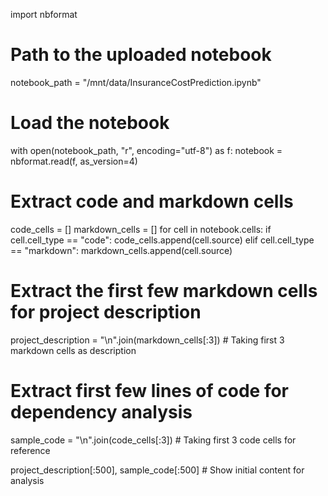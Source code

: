 import nbformat

# Path to the uploaded notebook
notebook_path = "/mnt/data/InsuranceCostPrediction.ipynb"

# Load the notebook
with open(notebook_path, "r", encoding="utf-8") as f:
    notebook = nbformat.read(f, as_version=4)

# Extract code and markdown cells
code_cells = []
markdown_cells = []
for cell in notebook.cells:
    if cell.cell_type == "code":
        code_cells.append(cell.source)
    elif cell.cell_type == "markdown":
        markdown_cells.append(cell.source)

# Extract the first few markdown cells for project description
project_description = "\n".join(markdown_cells[:3])  # Taking first 3 markdown cells as description

# Extract first few lines of code for dependency analysis
sample_code = "\n".join(code_cells[:3])  # Taking first 3 code cells for reference

project_description[:500], sample_code[:500]  # Show initial content for analysis
